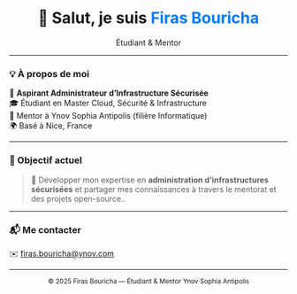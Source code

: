 <!-- 🌐 GitHub Portfolio de Firas Bouricha -->
<h1 align="center">👋 Salut, je suis <span style="color:#007BFF;">Firas Bouricha</span></h1>

<p align="center">
  Étudiant & Mentor 
</p>

---

### 💡 À propos de moi

🚀 **Aspirant Administrateur d’Infrastructure Sécurisée**  
🎓 Étudiant en Master Cloud, Sécurité & Infrastructure  
🎯 Mentor à Ynov Sophia Antipolis (filière Informatique)  
🌍 Basé à Nice, France  

---


### 🧭 Objectif actuel

> 🎯  Développer mon expertise en **administration d’infrastructures sécurisées** et partager mes connaissances à travers le mentorat et des projets open-source..

---

### 📬 Me contacter

✉️ firas.bouricha@ynov.com


---
<p align="center">
  <sub>© 2025 Firas Bouricha — Étudiant & Mentor Ynov Sophia Antipolis</sub>
</p>
